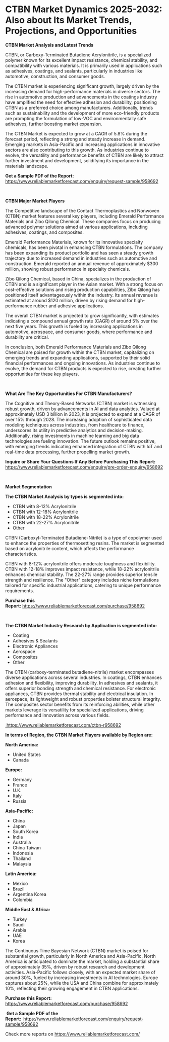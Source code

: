<p><h1>CTBN Market Dynamics 2025-2032: Also about Its Market Trends, Projections, and Opportunities</h1></p><p><strong>CTBN Market Analysis and Latest Trends</strong></p>
<p><p>CTBN, or Carboxy-Terminated Butadiene Acrylonitrile, is a specialized polymer known for its excellent impact resistance, chemical stability, and compatibility with various materials. It is primarily used in applications such as adhesives, coatings, and sealants, particularly in industries like automotive, construction, and consumer goods.</p><p>The CTBN market is experiencing significant growth, largely driven by the increasing demand for high-performance materials in diverse sectors. The rise in automotive production and advancements in the coatings industry have amplified the need for effective adhesion and durability, positioning CTBN as a preferred choice among manufacturers. Additionally, trends such as sustainability and the development of more eco-friendly products are prompting the formulation of low-VOC and environmentally safe adhesives, further boosting market expansion.</p><p>The CTBN Market is expected to grow at a CAGR of 5.8% during the forecast period, reflecting a strong and steady increase in demand. Emerging markets in Asia-Pacific and increasing applications in innovative sectors are also contributing to this growth. As industries continue to evolve, the versatility and performance benefits of CTBN are likely to attract further investment and development, solidifying its importance in the materials landscape.</p></p>
<p><strong>Get a Sample PDF of the Report:&nbsp;</strong> <a href="https://www.reliablemarketforecast.com/enquiry/request-sample/958692?utm_campaign=1130&utm_medium=2&utm_source=Github&utm_content=ia&utm_term=30012025&utm_id=ctbn">https://www.reliablemarketforecast.com/enquiry/request-sample/958692</a></p>
<p>&nbsp;</p>
<p><strong>CTBN Major Market Players</strong></p>
<p><p>The Competitive landscape of the Contact Thermoplastics and Nonwoven (CTBN) market features several key players, including Emerald Performance Materials and Zibo Qilong Chemical. These companies focus on producing advanced polymer solutions aimed at various applications, including adhesives, coatings, and composites.</p><p>Emerald Performance Materials, known for its innovative specialty chemicals, has been pivotal in enhancing CTBN formulations. The company has been expanding its product portfolio and has seen a steady growth trajectory due to increased demand in industries such as automotive and construction. Emerald reported an annual revenue of approximately $300 million, showing robust performance in specialty chemicals.</p><p>Zibo Qilong Chemical, based in China, specializes in the production of CTBN and is a significant player in the Asian market. With a strong focus on cost-effective solutions and rising production capabilities, Zibo Qilong has positioned itself advantageously within the industry. Its annual revenue is estimated at around $120 million, driven by rising demand for high-performance rubber and adhesive applications.</p><p>The overall CTBN market is projected to grow significantly, with estimates indicating a compound annual growth rate (CAGR) of around 5% over the next five years. This growth is fueled by increasing applications in automotive, aerospace, and consumer goods, where performance and durability are critical.</p><p>In conclusion, both Emerald Performance Materials and Zibo Qilong Chemical are poised for growth within the CTBN market, capitalizing on emerging trends and expanding applications, supported by their solid financial performances and ongoing innovations. As industries continue to evolve, the demand for CTBN products is expected to rise, creating further opportunities for these key players.</p></p>
<p>&nbsp;</p>
<p><strong>What Are The Key Opportunities For CTBN Manufacturers?</strong></p>
<p><p>The Cognitive and Theory-Based Networks (CTBN) market is witnessing robust growth, driven by advancements in AI and data analytics. Valued at approximately USD 3 billion in 2023, it is projected to expand at a CAGR of over 15% through 2028. The increasing adoption of sophisticated data modeling techniques across industries, from healthcare to finance, underscores its utility in predictive analytics and decision-making. Additionally, rising investments in machine learning and big data technologies are fueling innovation. The future outlook remains positive, with emerging trends indicating enhanced integration of CTBN with IoT and real-time data processing, further propelling market growth.</p></p>
<p><strong>Inquire or Share Your Questions If Any Before Purchasing This Report:</strong> <a href="https://www.reliablemarketforecast.com/enquiry/pre-order-enquiry/958692?utm_campaign=1130&utm_medium=2&utm_source=Github&utm_content=ia&utm_term=30012025&utm_id=ctbn">https://www.reliablemarketforecast.com/enquiry/pre-order-enquiry/958692</a></p>
<p>&nbsp;</p>
<p><strong>Market Segmentation</strong></p>
<p><strong>The CTBN Market Analysis by types is segmented into:</strong></p>
<p><ul><li>CTBN with 8-12% Acrylonitrile</li><li>CTBN with 12-18% Acrylonitrile</li><li>CTBN with 18-22% Acrylonitrile</li><li>CTBN with 22-27% Acrylonitrile</li><li>Other</li></ul></p>
<p><p>CTBN (Carboxyl-Terminated Butadiene-Nitrile) is a type of copolymer used to enhance the properties of thermosetting resins. The market is segmented based on acrylonitrile content, which affects the performance characteristics. </p><p>CTBN with 8-12% acrylonitrile offers moderate toughness and flexibility. CTBN with 12-18% improves impact resistance, while 18-22% acrylonitrile enhances chemical stability. The 22-27% range provides superior tensile strength and resilience. The "Other" category includes niche formulations tailored for specific industrial applications, catering to unique performance requirements.</p></p>
<p><strong>Purchase this Report:&nbsp;</strong><a href="https://www.reliablemarketforecast.com/purchase/958692?utm_campaign=1130&utm_medium=2&utm_source=Github&utm_content=ia&utm_term=30012025&utm_id=ctbn">https://www.reliablemarketforecast.com/purchase/958692</a></p>
<p>&nbsp;</p>
<p><strong>The CTBN Market Industry Research by Application is segmented into:</strong></p>
<p><ul><li>Coating</li><li>Adhesives & Sealants</li><li>Electronic Appliances</li><li>Aerospace</li><li>Composites</li><li>Other</li></ul></p>
<p><p>The CTBN (carboxy-terminated butadiene-nitrile) market encompasses diverse applications across several industries. In coatings, CTBN enhances adhesion and flexibility, improving durability. In adhesives and sealants, it offers superior bonding strength and chemical resistance. For electronic appliances, CTBN provides thermal stability and electrical insulation. In aerospace, its lightweight and robust properties bolster structural integrity. The composites sector benefits from its reinforcing abilities, while other markets leverage its versatility for specialized applications, driving performance and innovation across various fields.</p></p>
<p><a href="https://www.reliablemarketforecast.com/ctbn-r958692?utm_campaign=1130&utm_medium=2&utm_source=Github&utm_content=ia&utm_term=30012025&utm_id=ctbn">&nbsp;https://www.reliablemarketforecast.com/ctbn-r958692</a></p>
<p><strong>In terms of Region, the CTBN Market Players available by Region are:</strong></p>
<p>
    <p> <strong> North America: </strong>
        <ul>
            <li>United States</li>
            <li>Canada</li>
        </ul>
        </p> 
    <p> <strong> Europe: </strong>
        <ul>
            <li>Germany</li>
            <li>France</li>
            <li>U.K.</li>
            <li>Italy</li>
            <li>Russia</li>
        </ul>
        </p> 
    <p> <strong> Asia-Pacific: </strong>
        <ul>
            <li>China</li>
            <li>Japan</li>
            <li>South Korea</li>
            <li>India</li>
            <li>Australia</li>
            <li>China Taiwan</li>
            <li>Indonesia</li>
            <li>Thailand</li>
            <li>Malaysia</li>
        </ul>
        </p> 
    <p> <strong> Latin America: </strong>
        <ul>
            <li>Mexico</li>
            <li>Brazil</li>
            <li>Argentina Korea</li>
            <li>Colombia</li>
        </ul>
        </p> 
    <p> <strong> Middle East & Africa: </strong>
        <ul>
            <li>Turkey</li>
            <li>Saudi</li>
            <li>Arabia</li>
            <li>UAE</li>
            <li>Korea</li>
        </ul>
    </p>
    </p>
<p><p>The Continuous Time Bayesian Network (CTBN) market is poised for substantial growth, particularly in North America and Asia-Pacific. North America is anticipated to dominate the market, holding a substantial share of approximately 35%, driven by robust research and development activities. Asia-Pacific follows closely, with an expected market share of around 30%, fueled by increasing investments in AI technologies. Europe captures about 25%, while the USA and China combine for approximately 10%, reflecting their growing engagement in CTBN applications.</p></p>
<p><strong>Purchase this Report: </strong><a href="https://www.reliablemarketforecast.com/purchase/958692?utm_campaign=1130&utm_medium=2&utm_source=Github&utm_content=ia&utm_term=30012025&utm_id=ctbn">https://www.reliablemarketforecast.com/purchase/958692</a></p>
<p>&nbsp;<strong>Get a Sample PDF of the Report:&nbsp;&nbsp;</strong><a href="https://www.reliablemarketforecast.com/enquiry/request-sample/958692?utm_campaign=1130&utm_medium=2&utm_source=Github&utm_content=ia&utm_term=30012025&utm_id=ctbn">https://www.reliablemarketforecast.com/enquiry/request-sample/958692</a></p>
<p><strong></strong></p>
<p>Check more reports on <a href="https://www.reliablemarketforecast.com/?utm_campaign=1130&utm_medium=2&utm_source=Github&utm_content=ia&utm_term=30012025&utm_id=ctbn">https://www.reliablemarketforecast.com/</a></p>